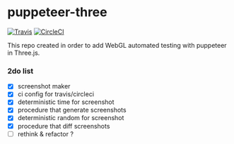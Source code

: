 # puppeteer-three
[![Travis](https://travis-ci.org/munrocket/puppeteer-three.svg?branch=master)](https://travis-ci.org/munrocket/puppeteer-three)
[![CircleCI](https://circleci.com/gh/munrocket/puppeteer-three.svg?style=svg)](https://circleci.com/gh/munrocket/puppeteer-three)

This repo created in order to add WebGL automated testing with puppeteer in Three.js.

### 2do list
- [x] screenshot maker
- [x] ci config for travis/circleci
- [x] deterministic time for screenshot
- [x] procedure that generate screenshots
- [x] deterministic random for screenshot
- [x] procedure that diff screenshots
- [ ] rethink & refactor ?